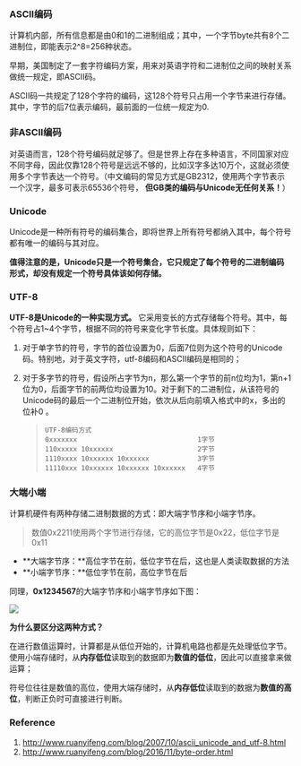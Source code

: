 ### ASCII编码

计算机内部，所有信息都是由0和1的二进制组成；其中，一个字节byte共有8个二进制位，即能表示2^8=256种状态。

早期，美国制定了一套字符编码方案，用来对英语字符和二进制位之间的映射关系做统一规定，即ASCII码。

ASCII码一共规定了128个字符的编码，这128个符号只占用一个字节来进行存储。其中，字节的后7位表示编码，最前面的一位统一规定为0.



### 非ASCII编码

对英语而言，128个符号编码就足够了。但是世界上存在多种语言，不同国家对应不同字母，因此仅靠128个符号是远远不够的，比如汉字多达10万个，这就必须使用多个字节表达一个符号。（中文编码的常见方式是GB2312，使用两个字节表示一个汉字，最多可表示65536个符号， **但GB类的编码与Unicode无任何关系！**）



### Unicode

Unicode是一种所有符号的编码集合，即将世界上所有符号都纳入其中，每个符号都有唯一的编码与其对应。

**值得注意的是，Unicode只是一个符号集合，它只规定了每个符号的二进制编码形式，却没有规定一个符号具体该如何存储。**



### UTF-8

**UTF-8是Unicode的一种实现方式。** 它采用变长的方式存储每个符号。其中，每个符号占1~4个字节，根据不同的符号来变化字节长度。具体规则如下：

1. 对于单字节的符号，字节的首位设置为0，后面7位则为这个符号的Unicode码。特别地，对于英文字符，utf-8编码和ASCII编码是相同的；

2. 对于多字节的符号，假设所占字节为n，那么第一个字节的前n位均为1，第n+1位为0，后面字节的前两位均设置为10。对于剩下的二进制位，从该符号的Unicode码的最后一个二进制位开始，依次从后向前填入格式中的x，多出的位补0 。

   > ```
   > UTF-8编码方式
   > 0xxxxxxx                              1字节
   > 110xxxxx 10xxxxxx                     2字节
   > 1110xxxx 10xxxxxx 10xxxxxx            3字节
   > 11110xxx 10xxxxxx 10xxxxxx 10xxxxxx   4字节
   > ```



### 大端小端

计算机硬件有两种存储二进制数据的方式：即大端字节序和小端字节序。

> 数值0x2211使用两个字节进行存储，它的高位字节是0x22，低位字节是0x11

- **大端字节序：**高位字节在前，低位字节在后，这也是人类读取数据的方法
- **小端字节序：**低位字节在前，高位字节在后

同理，**0x1234567**的大端字节序和小端字节序如下图：

![](D:\LearnNote\Note\image\big_little_endian.jpg)



**为什么要区分这两种方式？**

在进行数值运算时，计算都是从低位开始的，计算机电路也都是先处理低位字节。使用小端存储时，从**内存低位**读取到的数据即为**数值的低位**，因此可以直接拿来做运算；

符号位往往是数值的高位，使用大端存储时，从**内存低位**读取到的数据为**数值的高位**，判断正负时可直接进行判断。





### Reference

1. http://www.ruanyifeng.com/blog/2007/10/ascii_unicode_and_utf-8.html
2. http://www.ruanyifeng.com/blog/2016/11/byte-order.html
